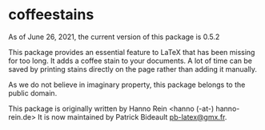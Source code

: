 # coffeestains
As of June 26, 2021, the current version of this package is 0.5.2

This package provides an essential feature to LaTeX that has been missing for too long. It adds a coffee stain to your documents. A lot of time can be saved by printing stains directly on the page rather than adding it manually.

As we do not believe in imaginary property, this package belongs to the public domain.

This package is originally written by Hanno Rein <hanno (-at-) hanno-rein.de>
It is now maintained by Patrick Bideault <pb-latex@gmx.fr>.
